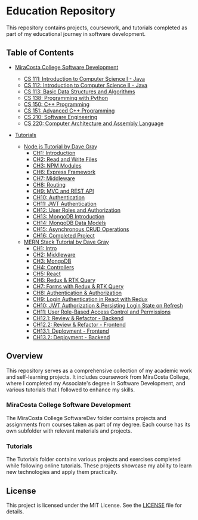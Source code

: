 # Education Repository

This repository contains projects, coursework, and tutorials completed as part of my educational journey in software development.

## Table of Contents

- [MiraCosta College Software Development](MiraCosta%20College%20SoftwareDev)
  - [CS 111: Introduction to Computer Science I - Java](MiraCosta%20College%20SoftwareDev/CS%20111%20JAVA%20I)
  - [CS 112: Introduction to Computer Science II - Java](MiraCosta%20College%20SoftwareDev/CS%20112%20JAVA%20II)
  - [CS 113: Basic Data Structures and Algorithms](MiraCosta%20College%20SoftwareDev/CS%20113%20Data%20Struc%20&%20Algorythms)
  - [CS 138: Programming with Python](MiraCosta%20College%20SoftwareDev/CS%20138%20Python)
  - [CS 150: C++ Programming](MiraCosta%20College%20SoftwareDev/CS%20150%20C++%20I)
  - [CS 151: Advanced C++ Programming](MiraCosta%20College%20SoftwareDev/CS%20151%20C++%20II)
  - [CS 210: Software Engineering](MiraCosta%20College%20SoftwareDev/CS%20210%20Software%20Engineering)
  - [CS 220: Computer Architecture and Assembly Language](MiraCosta%20College%20SoftwareDev/CS%20220%20Comp%20Arch%20-%20Assem%20Lang)

- [Tutorials](Tutorials)
  - [Node.js Tutorial by Dave Gray](Tutorials/NodeJS.tut)
    - [CH1: Introduction](Tutorials/NodeJS.tut/CH01.Intro)
    - [CH2: Read and Write Files](Tutorials/NodeJS.tut/CH02.ReadWrite)
    - [CH3: NPM Modules](Tutorials/NodeJS.tut/CH03.NPMModules)
    - [CH6: Express Framework](Tutorials/NodeJS.tut/CH06.Express)
    - [CH7: Middleware](Tutorials/NodeJS.tut/CH07.Middleware)
    - [CH8: Routing](Tutorials/NodeJS.tut/CH08.Routing)
    - [CH9: MVC and REST API](Tutorials/NodeJS.tut/CH09.MVCRestAPI)
    - [CH10: Authentication](Tutorials/NodeJS.tut/CH10.Authentication)
    - [CH11: JWT Authentication](Tutorials/NodeJS.tut/CH11.JWTAuth)
    - [CH12: User Roles and Authorization](Tutorials/NodeJS.tut/CH12.UserRolesAuth)
    - [CH13: MongoDB Introduction](Tutorials/NodeJS.tut/CH13.MongoDBIntro)
    - [CH14: MongoDB Data Models](Tutorials/NodeJS.tut/CH14.MongoDBDataModels)
    - [CH15: Asynchronous CRUD Operations](Tutorials/NodeJS.tut/CH15.AsyncCRUDOperations)
    - [CH16: Completed Project](Tutorials/NodeJS.tut/CH16.Completed)
  - [MERN Stack Tutorial by Dave Gray](Tutorials/MERN.tut)
    - [CH1: Intro](Tutorials/MERN.tut/CH01.Intro)
    - [CH2: Middleware](Tutorials/MERN.tut/CH02.Middleware)
    - [CH3: MongoDB](Tutorials/MERN.tut/CH03.MongoDB)
    - [CH4: Controllers](Tutorials/MERN.tut/CH04.Controllers)
    - [CH5: React](Tutorials/MERN.tut/CH05.React)
    - [CH6: Redux & RTK Query](Tutorials/MERN.tut/CH06.Redux.and.RTK.Query)
    - [CH7: Forms with Redux & RTK Query](Tutorials/MERN.tut/CH07.Forms.with.Redux.and.RTK.Query)
    - [CH8: Authentication & Authorization](Tutorials/MERN.tut/CH08.Authentication.and.Authorization)
    - [CH9: Login Authentication in React with Redux](Tutorials/MERN.tut/CH09.Login.Authentication.in.React.with.Redux)
    - [CH10: JWT Authorization & Persisting Login State on Refresh](Tutorials/MERN.tut/CH10.JWT.Authorization.and.Persisting.Login.State.on.Refresh)
    - [CH11: User Role-Based Access Control and Permissions](Tutorials/MERN.tut/CH11.User.Role-Based.Access.Control.and.Permissions)
    - [CH12.1: Review & Refactor - Backend](Tutorials/MERN.tut/CH12.1.Review.and.Refactor-backend)
    - [CH12.2: Review & Refactor - Frontend](Tutorials/MERN.tut/CH12.2.Review.and.Refactor-frontend)
    - [CH13.1: Deployment - Frontend](Tutorials/MERN.tut/CH13.1.Deployment-frontend)
    - [CH13.2: Deployment - Backend](Tutorials/MERN.tut/CH13.2.Deployment-backend)


## Overview

This repository serves as a comprehensive collection of my academic work and self-learning projects. It includes coursework from MiraCosta College, where I completed my Associate's degree in Software Development, and various tutorials that I followed to enhance my skills.

### MiraCosta College Software Development

The MiraCosta College SoftwareDev folder contains projects and assignments from courses taken as part of my degree. Each course has its own subfolder with relevant materials and projects.

### Tutorials

The Tutorials folder contains various projects and exercises completed while following online tutorials. These projects showcase my ability to learn new technologies and apply them practically.

## License

This project is licensed under the MIT License. See the [LICENSE](LICENSE) file for details.
